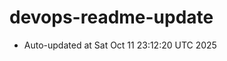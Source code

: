 # devops-readme-update
<!--START_SECTION:activity-->
- Auto-updated at Sat Oct 11 23:12:20 UTC 2025
<!--END_SECTION:activity-->

